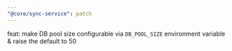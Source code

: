 ```yaml
---
"@core/sync-service": patch
---
```


feat: make DB pool size configurable via `DB_POOL_SIZE` environment variable & raise the default to 50
